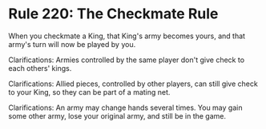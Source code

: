 # Rule 220: The Checkmate Rule

When you checkmate a King, that King's army becomes yours, and that army's turn will now be played by you.

Clarifications: Armies controlled by the same player don't give check to each others' kings.

Clarifications: Allied pieces, controlled by other players, can still give check to your King, so they can be part of a mating net.

Clarifications: An army may change hands several times. You may gain some other army, lose your original army, and still be in the game.